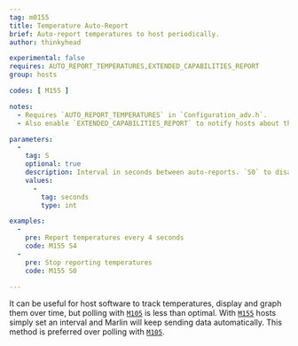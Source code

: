 ```yaml
---
tag: m0155
title: Temperature Auto-Report
brief: Auto-report temperatures to host periodically.
author: thinkyhead

experimental: false
requires: AUTO_REPORT_TEMPERATURES,EXTENDED_CAPABILITIES_REPORT
group: hosts

codes: [ M155 ]

notes:
  - Requires `AUTO_REPORT_TEMPERATURES` in `Configuration_adv.h`.
  - Also enable `EXTENDED_CAPABILITIES_REPORT` to notify hosts about this capability.

parameters:
  -
    tag: S
    optional: true
    description: Interval in seconds between auto-reports. `S0` to disable.
    values:
      -
        tag: seconds
        type: int

examples:
  -
    pre: Report temperatures every 4 seconds
    code: M155 S4
  -
    pre: Stop reporting temperatures
    code: M155 S0

---
```


It can be useful for host software to track temperatures, display and graph them over time, but polling with [`M105`](/docs/gcode/M105.html) is less than optimal. With [`M155`](/docs/gcode/M155.html) hosts simply set an interval and Marlin will keep sending data automatically. This method is preferred over polling with [`M105`](/docs/gcode/M105.html).
